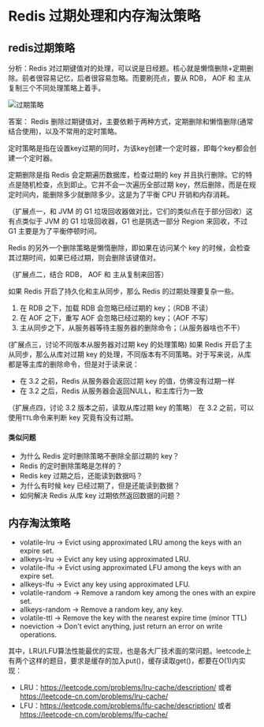 # Redis 过期处理和内存淘汰策略

## redis过期策略

分析：Redis 对过期键值对的处理，可以说是日经题。核心就是懒惰删除+定期删除。前者很容易记忆，后者很容易忽略。而要刷亮点，要从 RDB， AOF 和 主从复制三个不同处理策略上着手。

![过期策略](img/expired.png)

答案： Redis 删除过期键值对，主要依赖于两种方式，定期删除和懒惰删除(通常结合使用)，以及不常用的定时策略。

定时策略是指在设置key过期的同时，为该key创建一个定时器，即每个key都会创建一个定时器。

定期删除是指 Redis 会定期遍历数据库，检查过期的 key 并且执行删除。它的特点是随机检查，点到即止。它并不会一次遍历全部过期 key，然后删除，而是在规定时间内，能删除多少就删除多少。这是为了平衡 CPU 开销和内存消耗。

（扩展点一，和 JVM 的 G1 垃圾回收器做对比，它们的类似点在于部分回收）这有点类似于 JVM 的 G1 垃圾回收器，G1 也是挑选一部分 Region 来回收，不过 G1 主要是为了平衡停顿时间。

Redis 的另外一个删除策略是懒惰删除，即如果在访问某个 key 的时候，会检查其过期时间，如果已经过期，则会删除该键值对。

（扩展点二，结合 RDB， AOF 和 主从复制来回答）

如果 Redis 开启了持久化和主从同步，那么 Redis 的过期处理要复杂一些。
1. 在 RDB 之下，加载 RDB 会忽略已经过期的 key；（RDB 不读）
2. 在 AOF 之下，重写 AOF 会忽略已经过期的 key；（AOF 不写）
3. 主从同步之下，从服务器等待主服务器的删除命令；（从服务器啥也不干）

(扩展点三，讨论不同版本从服务器对过期 key 的处理策略)
如果 Redis 开启了主从同步，那么从库对过期 key 的处理，不同版本有不同策略。对于写来说，从库都是等主库的删除命令，但是对于读来说：
- 在 3.2 之前，Redis 从服务器会返回过期 key 的值，仿佛没有过期一样
- 在 3.2 之后，Redis 从服务器会返回NULL，和主库行为一致

（扩展点四，讨论 3.2 版本之前，读取从库过期 key 的策略）
在 3.2 之前，可以使用`TTL`命令来判断 key 究竟有没有过期。


#### 类似问题
- 为什么 Redis 定时删除策略不删除全部过期的 key？
- Redis 的定时删除策略是怎样的？
- Redis key 过期之后，还能读到数据吗？
- 为什么有时候 key 已经过期了，但是还能读到数据？
- 如何解决 Redis 从库 key 过期依然返回数据的问题？


## 内存淘汰策略
- volatile-lru -> Evict using approximated LRU among the keys with an expire set.
- allkeys-lru -> Evict any key using approximated LRU.
- volatile-lfu -> Evict using approximated LFU among the keys with an expire set.
- allkeys-lfu -> Evict any key using approximated LFU.
- volatile-random -> Remove a random key among the ones with an expire set.
- allkeys-random -> Remove a random key, any key.
- volatile-ttl -> Remove the key with the nearest expire time (minor TTL)
- noeviction -> Don't evict anything, just return an error on write operations.

其中，LRU/LFU算法性能最优的实现，也是各大厂技术面的常问题。leetcode上有两个这样的题目，要求是缓存的加入put()，缓存读取get()，都要在O(1)内实现：

- LRU：https://leetcode.com/problems/lru-cache/description/ 或者 https://leetcode-cn.com/problems/lru-cache/
- LFU：https://leetcode.com/problems/lfu-cache/description/ 或者 https://leetcode-cn.com/problems/lfu-cache/
